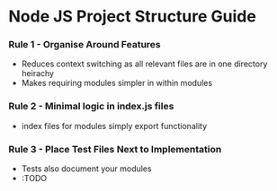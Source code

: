 # Node JS Project Structure Guide

### Rule 1 - Organise Around Features
- Reduces context switching as all relevant files are in one directory heirachy
- Makes requiring modules simpler in within modules

### Rule 2 - Minimal logic in index.js files
- index files for modules simply export functionality

### Rule 3 - Place Test Files Next to Implementation
- Tests also document your modules
- :TODO

